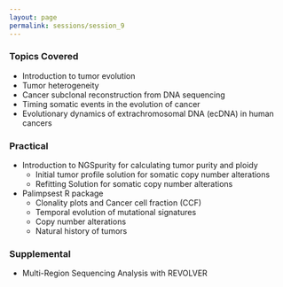 ```yaml
---
layout: page
permalink: sessions/session_9
---
```


### Topics Covered
- Introduction to tumor evolution
- Tumor heterogeneity
- Cancer subclonal reconstruction from DNA sequencing
- Timing somatic events in the evolution of cancer
- Evolutionary dynamics of extrachromosomal DNA (ecDNA) in human cancers

### Practical
- Introduction to NGSpurity for calculating tumor purity and ploidy
  - Initial tumor profile solution for somatic copy number alterations
  - Refitting Solution for somatic copy number alterations
- Palimpsest R package
  - Clonality plots and Cancer cell fraction (CCF)
  - Temporal evolution of mutational signatures
  - Copy number alterations
  - Natural history of tumors

### Supplemental
- Multi-Region Sequencing Analysis with REVOLVER
